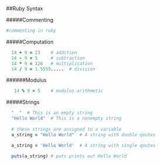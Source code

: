 ##Ruby Syntax

#####Commenting
```ruby
#commenting in ruby
```

#####Computation
```ruby
  14 + 9 = 23    # addition
  14 - 9 = 5     # subtraction
  14 * 9 = 126   # multiplication
  14 / 9 = 1.5555.....  # division
```
######Modulus
```ruby
   14 % 9 = 5    # modulus arithmetic
```

#####Strings
```ruby
  "  "  # This is an empty string
  "Hello World"  # This is a nonempty string
  
  # these strings are assigned to a variable
  a_string = "Hello World"  # A string with double qoutes

  a_string = 'Hello World'  # A string with single qoutes

  puts(a_string) # puts prints out Hello World

```
